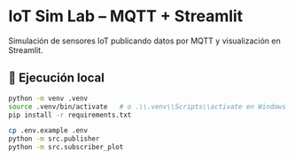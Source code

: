 # IoT Sim Lab – MQTT + Streamlit

Simulación de sensores IoT publicando datos por MQTT y visualización en Streamlit.

## 🚀 Ejecución local
```bash
python -m venv .venv
source .venv/bin/activate   # o .\\.venv\\Scripts\\activate en Windows
pip install -r requirements.txt

cp .env.example .env
python -m src.publisher
python -m src.subscriber_plot

